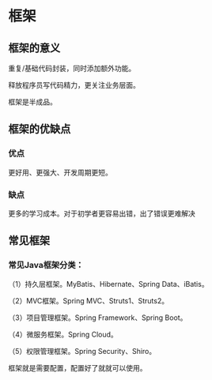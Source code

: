 # 框架

## 框架的意义

重复/基础代码封装，同时添加额外功能。

释放程序员写代码精力，更关注业务层面。

框架是半成品。

## 框架的优缺点

### 优点

更好用、更强大、开发周期更短。

### 缺点

更多的学习成本。对于初学者更容易出错，出了错误更难解决

## 常见框架

### 常见Java框架分类：

（1）持久层框架。MyBatis、Hibernate、Spring Data、iBatis。

（2）MVC框架。Spring MVC、Struts1、Struts2。

（3）项目管理框架。Spring Framework、Spring Boot。

（4）微服务框架。Spring Cloud。

（5）权限管理框架。Spring Security、Shiro。

框架就是需要配置，配置好了就就可以使用。